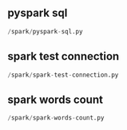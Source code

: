 
## pyspark sql
```python
/spark/pyspark-sql.py
```


## spark test connection
```python
/spark/spark-test-connection.py
```


## spark words count
```python
/spark/spark-words-count.py
```

